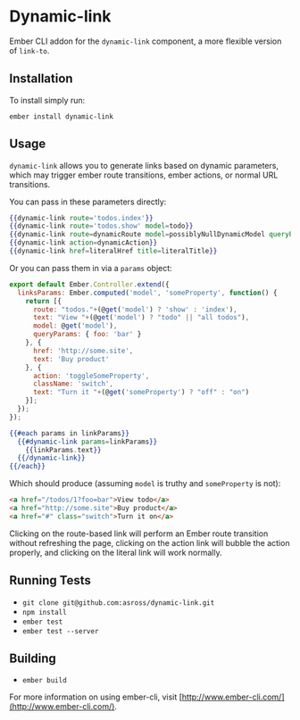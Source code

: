 # Dynamic-link

Ember CLI addon for the `dynamic-link` component, a more flexible version of `link-to`.

## Installation

To install simply run:
```
ember install dynamic-link
```

## Usage

`dynamic-link` allows you to generate links based on dynamic parameters, which may trigger ember route transitions, ember actions, or normal URL transitions.

You can pass in these parameters directly:
```hbs
{{dynamic-link route='todos.index'}}
{{dynamic-link route='todos.show' model=todo}}
{{dynamic-link route=dynamicRoute model=possiblyNullDynamicModel queryParams=possiblyNullDynamicQueryParams}}
{{dynamic-link action=dynamicAction}}
{{dynamic-link href=literalHref title=literalTitle}}
```

Or you can pass them in via a `params` object:

```js
export default Ember.Controller.extend({
  linksParams: Ember.computed('model', 'someProperty', function() {
    return [{
      route: "todos."+(@get('model') ? 'show' : 'index'),
      text: "View "+(@get('model') ? "todo" || "all todos"),
      model: @get('model'),
      queryParams: { foo: 'bar' }
    }, {
      href: 'http://some.site',
      text: 'Buy product'
    }, {
      action: 'toggleSomeProperty',
      className: 'switch',
      text: "Turn it "+(@get('someProperty') ? "off" : "on")
    }];
  });
});
```

```hbs
{{#each params in linkParams}}
  {{#dynamic-link params=linkParams}}
    {{linkParams.text}}
  {{/dynamic-link}}
{{/each}}
```

Which should produce (assuming `model` is truthy and `someProperty` is not):

```html
<a href="/todos/1?foo=bar">View todo</a>
<a href="http://some.site">Buy product</a>
<a href="#" class="switch">Turn it on</a>
```

Clicking on the route-based link will perform an Ember route transition without refreshing the page, clicking on the action link will bubble the action properly, and clicking on the literal link will work normally.

## Running Tests

* `git clone git@github.com:asross/dynamic-link.git`
* `npm install`
* `ember test`
* `ember test --server`

## Building

* `ember build`

For more information on using ember-cli, visit [http://www.ember-cli.com/](http://www.ember-cli.com/).
